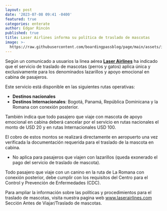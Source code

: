 ```yaml
---
layout: post
date: '2023-07-08 09:41 -0400'
featured: true
categories: enterate
author: Edgar Rincón
published: true
title: Laser Airlines informa su política de traslado de mascotas
image: >-
  https://raw.githubusercontent.com/boardingpassblog/page/main/assets/images/Pets.jpeg
---
```


Según un comunicado a usuarios la linea aérea [**Laser Airlines**](https://www.laserairlines.com/) ha indicado que el servicio de traslado de mascotas (perros y gatos) aplica única y exclusivamente para los denominados lazarillos y apoyo emocional en cabina de pasajeros.

Este servicio está disponible en las siguientes rutas operativas:

- **Destinos nacionales**
- **Destinos Internacionales**: Bogotá, Panamá, República Dominicana y la Romana con conexión posterior. 

También indica que todo pasajero que viaje con mascota de apoyo emocional en cabina deberá cancelar por el servicio en rutas nacionales el monto de USD 20 y en rutas Internacionales USD 100.

El cobro de estos montos se realizará directamente en aeropuerto una vez verificada la documentación requerida para el traslado de la mascota en cabina. 

- No aplica para pasajeros que viajen con lazarillos (queda exonerado el pago del servicio de traslado de mascota).

Todo pasajero que viaje con un canino en la ruta de La Romana con conexión posterior, debe cumplir con los requisitos del Centro para el Control y Prevención de Enfermedades (CDC).

Para ampliar la información sobre las políticas y procedimientos para el traslado de mascotas, visita nuestra pagina web www.laserairlines.com Sección Antes de Viajar/Traslado de mascotas.

